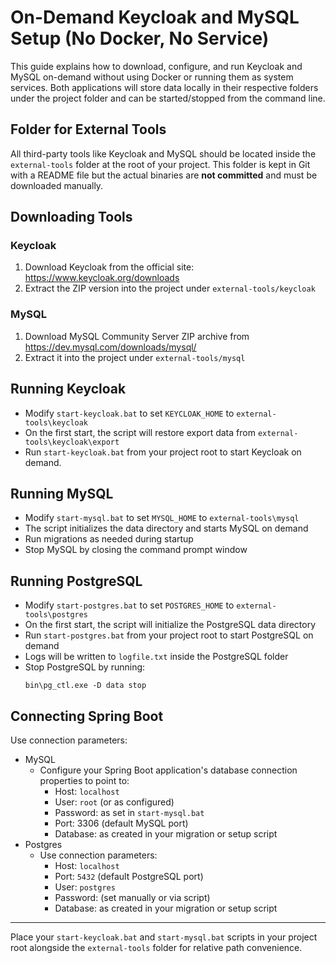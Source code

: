 # On-Demand Keycloak and MySQL Setup (No Docker, No Service)

This guide explains how to download, configure, and run Keycloak and MySQL on-demand without using Docker or running
them as system services. Both applications will store data locally in their respective folders under the project folder
and can be started/stopped from the command line.

## Folder for External Tools

All third-party tools like Keycloak and MySQL should be located inside the `external-tools` folder at the root of your
project. This folder is kept in Git with a README file but the actual binaries are **not committed** and must be
downloaded manually.

## Downloading Tools

### Keycloak

1. Download Keycloak from the official site: https://www.keycloak.org/downloads
2. Extract the ZIP version into the project under `external-tools/keycloak`

### MySQL

1. Download MySQL Community Server ZIP archive from https://dev.mysql.com/downloads/mysql/
2. Extract it into the project under `external-tools/mysql`

## Running Keycloak

- Modify `start-keycloak.bat` to set `KEYCLOAK_HOME` to `external-tools\keycloak`
- On the first start, the script will restore export data from `external-tools\keycloak\export`
- Run `start-keycloak.bat` from your project root to start Keycloak on demand.

## Running MySQL

- Modify `start-mysql.bat` to set `MYSQL_HOME` to `external-tools\mysql`
- The script initializes the data directory and starts MySQL on demand
- Run migrations as needed during startup
- Stop MySQL by closing the command prompt window

## Running PostgreSQL

- Modify `start-postgres.bat` to set `POSTGRES_HOME` to `external-tools\postgres`
- On the first start, the script will initialize the PostgreSQL data directory
- Run `start-postgres.bat` from your project root to start PostgreSQL on demand
- Logs will be written to `logfile.txt` inside the PostgreSQL folder
- Stop PostgreSQL by running:
  ```
  bin\pg_ctl.exe -D data stop
  ```

## Connecting Spring Boot

Use connection parameters:

- MySQL
    - Configure your Spring Boot application's database connection properties to point to:
        - Host: `localhost`
        - User: `root` (or as configured)
        - Password: as set in `start-mysql.bat`
        - Port: 3306 (default MySQL port)
        - Database: as created in your migration or setup script
- Postgres
    - Use connection parameters:
        - Host: `localhost`
        - Port: `5432` (default PostgreSQL port)
        - User: `postgres`
        - Password: (set manually or via script)
        - Database: as created in your migration or setup script

---

Place your `start-keycloak.bat` and `start-mysql.bat` scripts in your project root alongside the `external-tools` folder
for relative path convenience.
